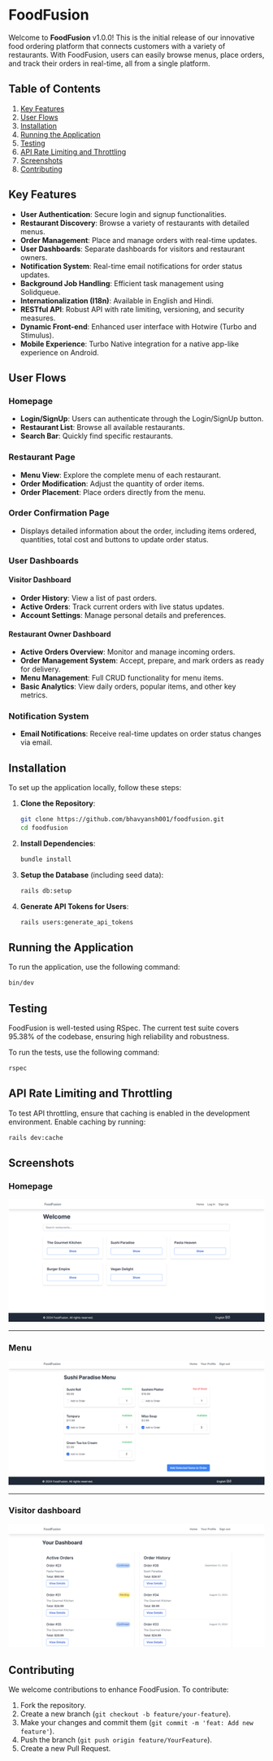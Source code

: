 # FoodFusion

Welcome to **FoodFusion** v1.0.0! This is the initial release of our innovative food ordering platform that connects customers with a variety of restaurants. With FoodFusion, users can easily browse menus, place orders, and track their orders in real-time, all from a single platform.

## Table of Contents

1. [Key Features](#key-features)
2. [User Flows](#user-flows)
3. [Installation](#installation)
4. [Running the Application](#running-the-application)
5. [Testing](#testing)
6. [API Rate Limiting and Throttling](#api-rate-limiting-and-throttling)
7. [Screenshots](#screenshots)
8. [Contributing](#contributing)

## Key Features

- **User Authentication**: Secure login and signup functionalities.
- **Restaurant Discovery**: Browse a variety of restaurants with detailed menus.
- **Order Management**: Place and manage orders with real-time updates.
- **User Dashboards**: Separate dashboards for visitors and restaurant owners.
- **Notification System**: Real-time email notifications for order status updates.
- **Background Job Handling**: Efficient task management using Solidqueue.
- **Internationalization (I18n)**: Available in English and Hindi.
- **RESTful API**: Robust API with rate limiting, versioning, and security measures.
- **Dynamic Front-end**: Enhanced user interface with Hotwire (Turbo and Stimulus).
- **Mobile Experience**: Turbo Native integration for a native app-like experience on Android.

## User Flows

### Homepage

- **Login/SignUp**: Users can authenticate through the Login/SignUp button.
- **Restaurant List**: Browse all available restaurants.
- **Search Bar**: Quickly find specific restaurants.

### Restaurant Page

- **Menu View**: Explore the complete menu of each restaurant.
- **Order Modification**: Adjust the quantity of order items.
- **Order Placement**: Place orders directly from the menu.

### Order Confirmation Page

- Displays detailed information about the order, including items ordered, quantities, total cost and buttons to update order status.

### User Dashboards

#### Visitor Dashboard

- **Order History**: View a list of past orders.
- **Active Orders**: Track current orders with live status updates.
- **Account Settings**: Manage personal details and preferences.

#### Restaurant Owner Dashboard

- **Active Orders Overview**: Monitor and manage incoming orders.
- **Order Management System**: Accept, prepare, and mark orders as ready for delivery.
- **Menu Management**: Full CRUD functionality for menu items.
- **Basic Analytics**: View daily orders, popular items, and other key metrics.

### Notification System

- **Email Notifications**: Receive real-time updates on order status changes via email.

## Installation

To set up the application locally, follow these steps:

1. **Clone the Repository**:

    ```bash
    git clone https://github.com/bhavyansh001/foodfusion.git
    cd foodfusion
    ```

2. **Install Dependencies**:

    ```bash
    bundle install
    ```

3. **Setup the Database** (including seed data):

    ```bash
    rails db:setup
    ```

4. **Generate API Tokens for Users**:

    ```bash
    rails users:generate_api_tokens
    ```

## Running the Application

To run the application, use the following command:

```bash
bin/dev
```
## Testing

FoodFusion is well-tested using RSpec. The current test suite covers 95.38% of the codebase, ensuring high reliability and robustness.

To run the tests, use the following command:

```bash
rspec
```

## API Rate Limiting and Throttling

To test API throttling, ensure that caching is enabled in the development environment. Enable caching by running:

```bash
rails dev:cache
``` 

## Screenshots

### Homepage

![Homepage](/screenshots/homepage.png)

----------

### Menu

![Menu](/screenshots/menu.png)

----------

### Visitor dashboard

![Visitor Dashboard](/screenshots/visitor_dashboard.png)


## Contributing

We welcome contributions to enhance FoodFusion. To contribute:

1.  Fork the repository.
2.  Create a new branch (`git checkout -b feature/your-feature`).
3.  Make your changes and commit them (`git commit -m 'feat: Add new feature'`).
4.  Push the branch (`git push origin feature/YourFeature`).
5.  Create a new Pull Request.